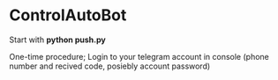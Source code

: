 # ControlAutoBot

Start with **python push.py**

One-time procedure;
  Login to your telegram account in console (phone number and recived code, posiebly account password)

